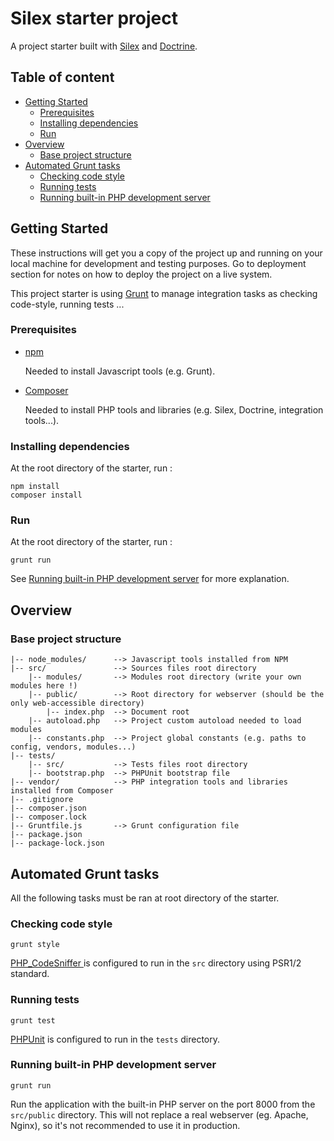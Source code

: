 # Silex starter project

A project starter built with [Silex](https://silex.sensiolabs.org/) and [Doctrine](http://docs.doctrine-project.org/projects/doctrine-orm/en/latest/).

## Table of content
* [Getting Started](#getting-started)
    * [Prerequisites](#prerequisites)
    * [Installing dependencies](#installing-dependencies)
    * [Run](#run)
* [Overview](#overview)
    * [Base project structure](#base-project-structure)
* [Automated Grunt tasks](#automated-grunt-tasks)
    * [Checking code style](#checking-code-style)
    * [Running tests](#running-tests)
    * [Running built-in PHP development server](#running-built-in-php-development-server)
    

## Getting Started

These instructions will get you a copy of the project up and running on your local machine for development and testing purposes. 
Go to deployment section for notes on how to deploy the project on a live system.

This project starter is using [Grunt](https://gruntjs.com/) to manage integration tasks as checking code-style, running tests ... 

### Prerequisites

* [npm](https://www.npmjs.com/get-npm) 

    Needed to install Javascript tools (e.g. Grunt).

* [Composer](https://getcomposer.org/download/)

    Needed to install PHP tools and libraries (e.g. Silex, Doctrine, integration tools...).

### Installing dependencies

At the root directory of the starter, run :

```shell
npm install
composer install
```

### Run

At the root directory of the starter, run :

```shell
grunt run
```

See [Running built-in PHP development server](#running-built-in-php-development-server) for more explanation.

## Overview

### Base project structure

```
|-- node_modules/      --> Javascript tools installed from NPM
|-- src/               --> Sources files root directory
    |-- modules/       --> Modules root directory (write your own modules here !)
    |-- public/        --> Root directory for webserver (should be the only web-accessible directory)
        |-- index.php  --> Document root
    |-- autoload.php   --> Project custom autoload needed to load modules
    |-- constants.php  --> Project global constants (e.g. paths to config, vendors, modules...)
|-- tests/
    |-- src/           --> Tests files root directory
    |-- bootstrap.php  --> PHPUnit bootstrap file
|-- vendor/            --> PHP integration tools and libraries installed from Composer
|-- .gitignore
|-- composer.json
|-- composer.lock
|-- Gruntfile.js       --> Grunt configuration file
|-- package.json
|-- package-lock.json
```

## Automated Grunt tasks

All the following tasks must be ran at root directory of the starter.

### Checking code style
```shell
grunt style
```
[PHP_CodeSniffer ](https://github.com/squizlabs/PHP_CodeSniffer) is configured to run in the ``src`` directory using PSR1/2 standard.


### Running tests
```shell
grunt test
```
[PHPUnit](https://github.com/sebastianbergmann/phpunit) is configured to run in the ``tests`` directory.


### Running built-in PHP development server
```shell
grunt run
```
Run the application with the built-in PHP server on the port 8000 from the ``src/public`` directory.
This will not replace a real webserver (eg. Apache, Nginx), so it's not recommended to use it in production.





